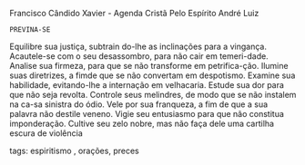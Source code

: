 Francisco Cândido Xavier - Agenda Cristã
Pelo Espírito André Luiz

    PREVINA-SE

Equilibre sua justiça, subtrain do-lhe as inclinações para a vingança.
Acautele-se com o seu desassombro, para não cair em temeri-dade.
Analise sua firmeza, para que se não transforme em petrifica-ção.
Ilumine suas diretrizes, a fimde que se não convertam em despotismo.
Examine sua habilidade, evitando-lhe a internação em velhacaria.
Estude sua dor para que não seja revolta.
Controle seus melindres, de modo que se não instalem na ca-sa sinistra do ódio.
Vele por sua franqueza, a fim de que a sua palavra não destile veneno.
Vigie seu entusiasmo para que não constitua imponderação.
Cultive seu zelo nobre, mas não faça dele uma cartilha escura de violência

tags: espiritismo , orações, preces
